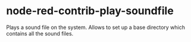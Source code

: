 # node-red-contrib-play-soundfile
Plays a sound file on the system. Allows to set up a base directory which contains all the sound files.
